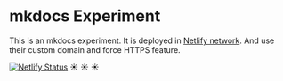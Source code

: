 # mkdocs Experiment

This is an mkdocs experiment. It is deployed in [Netlify network](www.netlify.com). And use their custom domain and force HTTPS feature.

[![Netlify Status](https://api.netlify.com/api/v1/badges/5ed10c75-208a-4925-88dd-99ff6f9ac18f/deploy-status)](https://app.netlify.com/sites/thirsty-jennings-6cc92e/deploys)
:sunny: :sunny: :sunny:
